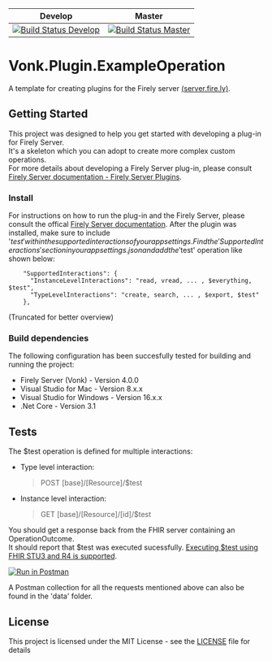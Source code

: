 |Develop|Master|
|---|---|
|[![Build Status Develop](https://firely.visualstudio.com/vonk%20public%20plugins/_apis/build/status/FirelyTeam.Vonk.Plugin.ExampleOperation?branchName=develop)](https://firely.visualstudio.com/vonk%20public%20plugins/_build/latest?definitionId=33&branchName=develop)| [![Build Status Master](https://firely.visualstudio.com/vonk%20public%20plugins/_apis/build/status/FirelyTeam.Vonk.Plugin.ExampleOperation?branchName=master)](https://firely.visualstudio.com/vonk%20public%20plugins/_build/latest?definitionId=33&branchName=master)|

# Vonk.Plugin.ExampleOperation
A template for creating plugins for the Firely server [(server.fire.ly)](server.fire.ly).

## Getting Started
This project was designed to help you get started with developing a plug-in for Firely Server.<br>
It's a skeleton which you can adopt to create more complex custom operations.<br>
For more details about developing a Firely Server plug-in, please consult [Firely Server documentation - Firely Server Plugins](https://docs.fire.ly/projects/Firely-Server/en/latest/plugins/plugins.html#firely-server-plugins).

### Install
For instructions on how to run the plug-in and the Firely Server, please consult the offical [Firely Server documentation](https://docs.fire.ly/projects/Firely-Server/en/latest/index.html). After the plugin was installed, make sure to include '$test' within the supported interactions of your appsettings. Find the 'SupportedInteractions' section in your appsettings.json and add the '$test' operation like shown below:

```
    "SupportedInteractions": {
      "InstanceLevelInteractions": "read, vread, ... , $everything, $test",
      "TypeLevelInteractions": "create, search, ... , $export, $test"
    },
```

(Truncated for better overview)

### Build dependencies
The following configuration has been succesfully tested for building and running the project:
* Firely Server (Vonk) - Version 4.0.0
* Visual Studio for Mac - Version 8.x.x
* Visual Studio for Windows - Version 16.x.x
* .Net Core - Version 3.1

## Tests

The $test operation is defined for multiple interactions:

* Type level interaction:<br>
    > POST [base]/[Resource]/$test

* Instance level interaction:<br>
    > GET [base]/[Resource]/[id]/$test
    
 You should get a response back from the FHIR server containing an OperationOutcome.<br>
 It should report that $test was executed sucessfully. [Executing $test using FHIR STU3 and R4 is supported](http://docs.simplifier.net/vonk/features/multiversion.html).

[![Run in Postman](https://run.pstmn.io/button.svg)](https://app.getpostman.com/run-collection/8eec15ad88bf9c7ba9a6)

A Postman collection for all the requests mentioned above can also be found in the 'data' folder.
    
## License

This project is licensed under the MIT License - see the [LICENSE](LICENSE) file for details

